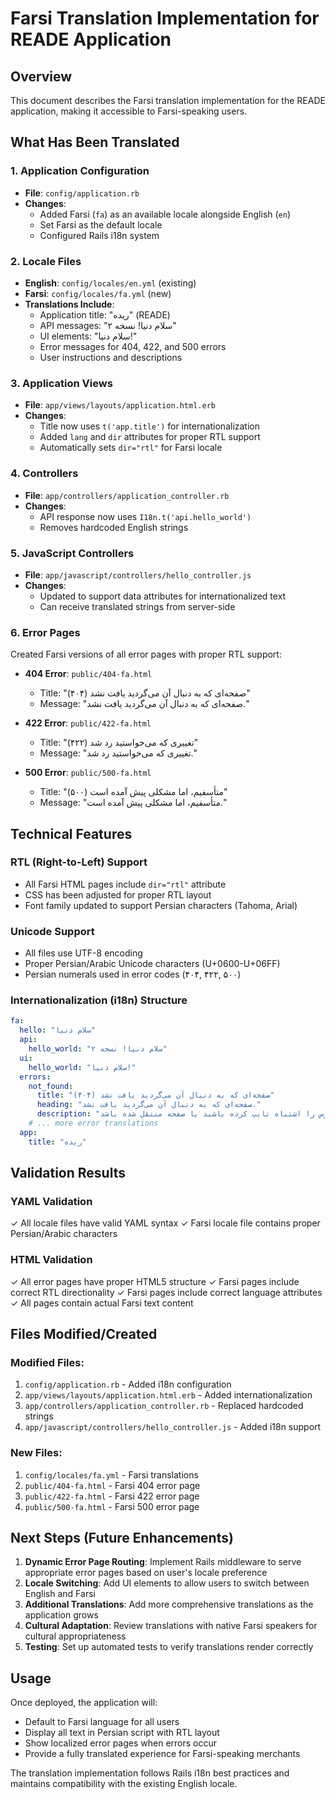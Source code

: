 # Farsi Translation Implementation for READE Application

## Overview
This document describes the Farsi translation implementation for the READE application, making it accessible to Farsi-speaking users.

## What Has Been Translated

### 1. Application Configuration
- **File**: `config/application.rb`
- **Changes**: 
  - Added Farsi (`fa`) as an available locale alongside English (`en`)
  - Set Farsi as the default locale
  - Configured Rails i18n system

### 2. Locale Files
- **English**: `config/locales/en.yml` (existing)
- **Farsi**: `config/locales/fa.yml` (new)
- **Translations Include**:
  - Application title: "ریده" (READE)
  - API messages: "سلام دنیا! نسخه ۲"
  - UI elements: "سلام دنیا!"
  - Error messages for 404, 422, and 500 errors
  - User instructions and descriptions

### 3. Application Views
- **File**: `app/views/layouts/application.html.erb`
- **Changes**:
  - Title now uses `t('app.title')` for internationalization
  - Added `lang` and `dir` attributes for proper RTL support
  - Automatically sets `dir="rtl"` for Farsi locale

### 4. Controllers
- **File**: `app/controllers/application_controller.rb`
- **Changes**:
  - API response now uses `I18n.t('api.hello_world')`
  - Removes hardcoded English strings

### 5. JavaScript Controllers  
- **File**: `app/javascript/controllers/hello_controller.js`
- **Changes**:
  - Updated to support data attributes for internationalized text
  - Can receive translated strings from server-side

### 6. Error Pages
Created Farsi versions of all error pages with proper RTL support:

- **404 Error**: `public/404-fa.html`
  - Title: "صفحه‌ای که به دنبال آن می‌گردید یافت نشد (۴۰۴)"
  - Message: "صفحه‌ای که به دنبال آن می‌گردید یافت نشد."

- **422 Error**: `public/422-fa.html`
  - Title: "تغییری که می‌خواستید رد شد (۴۲۲)"
  - Message: "تغییری که می‌خواستید رد شد."

- **500 Error**: `public/500-fa.html`
  - Title: "متأسفیم، اما مشکلی پیش آمده است (۵۰۰)"
  - Message: "متأسفیم، اما مشکلی پیش آمده است."

## Technical Features

### RTL (Right-to-Left) Support
- All Farsi HTML pages include `dir="rtl"` attribute
- CSS has been adjusted for proper RTL layout
- Font family updated to support Persian characters (Tahoma, Arial)

### Unicode Support
- All files use UTF-8 encoding
- Proper Persian/Arabic Unicode characters (U+0600-U+06FF)
- Persian numerals used in error codes (۴۰۴, ۴۲۲, ۵۰۰)

### Internationalization (i18n) Structure
```yaml
fa:
  hello: "سلام دنیا"
  api:
    hello_world: "سلام دنیا! نسخه ۲"
  ui:
    hello_world: "سلام دنیا!"
  errors:
    not_found:
      title: "صفحه‌ای که به دنبال آن می‌گردید یافت نشد (۴۰۴)"
      heading: "صفحه‌ای که به دنبال آن می‌گردید یافت نشد."
      description: "ممکن است آدرس را اشتباه تایپ کرده باشید یا صفحه منتقل شده باشد."
    # ... more error translations
  app:
    title: "ریده"
```

## Validation Results

### YAML Validation
✓ All locale files have valid YAML syntax
✓ Farsi locale file contains proper Persian/Arabic characters

### HTML Validation  
✓ All error pages have proper HTML5 structure
✓ Farsi pages include correct RTL directionality
✓ Farsi pages include correct language attributes
✓ All pages contain actual Farsi text content

## Files Modified/Created

### Modified Files:
1. `config/application.rb` - Added i18n configuration
2. `app/views/layouts/application.html.erb` - Added internationalization
3. `app/controllers/application_controller.rb` - Replaced hardcoded strings
4. `app/javascript/controllers/hello_controller.js` - Added i18n support

### New Files:
1. `config/locales/fa.yml` - Farsi translations
2. `public/404-fa.html` - Farsi 404 error page
3. `public/422-fa.html` - Farsi 422 error page  
4. `public/500-fa.html` - Farsi 500 error page

## Next Steps (Future Enhancements)

1. **Dynamic Error Page Routing**: Implement Rails middleware to serve appropriate error pages based on user's locale preference
2. **Locale Switching**: Add UI elements to allow users to switch between English and Farsi
3. **Additional Translations**: Add more comprehensive translations as the application grows
4. **Cultural Adaptation**: Review translations with native Farsi speakers for cultural appropriateness
5. **Testing**: Set up automated tests to verify translations render correctly

## Usage

Once deployed, the application will:
- Default to Farsi language for all users
- Display all text in Persian script with RTL layout  
- Show localized error pages when errors occur
- Provide a fully translated experience for Farsi-speaking merchants

The translation implementation follows Rails i18n best practices and maintains compatibility with the existing English locale.